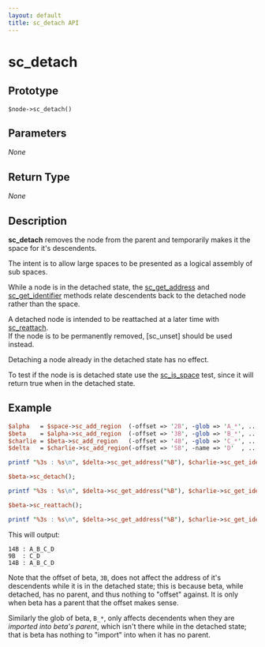 ```yaml
---
layout: default
title: sc_detach API
---
```



sc_detach
=========


Prototype
---------

```
$node->sc_detach()
```


Parameters
----------

_None_

Return Type
-----------

_None_


Description
-----------

**sc_detach** removes the node from the parent and temporarily makes it the 
space for it's descendents.  

The intent is to allow large spaces to be presented as a logical assembly 
of sub spaces.

While a node is in the detached state, the [sc_get_address]
and [sc_get_identifier] methods relate descendents back
to the detached node rather than the space.

A detached node is intended to be reattached at a later time with [sc_reattach].  
If the node is to be permanently removed,
[sc_unset] should be used instead.

Detaching a node already in the detached state has no effect.

To test if the node is is detached state use the [sc_is_space] test,
since it will return true when in the detached state.

[sc_get_address]:    sc_get_address
[sc_get_identifier]: sc_get_identifier
[sc_reattach]:       sc_reattach
[sc_is_space]:       sc_is_space

Example
-------

```perl
$alpha   = $space->sc_add_region  (-offset => '2B', -glob => 'A_*', ...);
$beta    = $alpha->sc_add_region  (-offset => '3B', -glob => 'B_*', ...);
$charlie = $beta->sc_add_region   (-offset => '4B', -glob => 'C_*', ...);
$delta   = $charlie->sc_add_region(-offset => '5B', -name => 'D'  , ...);

printf "%3s : %s\n", $delta->sc_get_address("%B"), $charlie->sc_get_identifier();

$beta->sc_detach();

printf "%3s : %s\n", $delta->sc_get_address("%B"), $charlie->sc_get_identifier();

$beta->sc_reattach();

printf "%3s : %s\n", $delta->sc_get_address("%B"), $charlie->sc_get_identifier();
```

This will output:

```
14B : A_B_C_D
9B  : C_D
14B : A_B_C_D
```

Note that the offset of beta, `3B`, does not affect the address of it's 
descendents while it is in the detached state; this is because beta, while 
detached, has no parent, and thus nothing to "offset" against.  It is only 
when beta has a parent that the offset makes sense.

Similarly the glob of beta, `B_*`, only affects decendents when they are
_imported into beta's parent_, which isn't there while in the detached state;
that is beta has nothing to "import" into when it has no parent.
